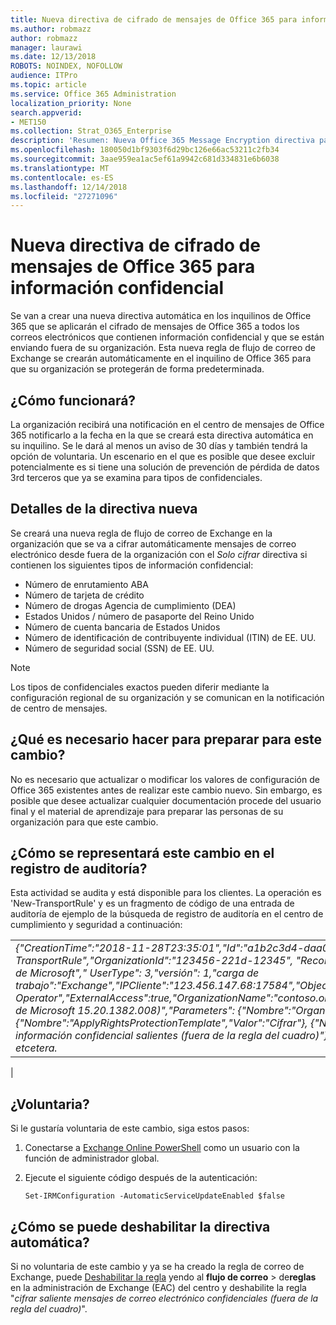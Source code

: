 ```yaml
---
title: Nueva directiva de cifrado de mensajes de Office 365 para información confidencial
ms.author: robmazz
author: robmazz
manager: laurawi
ms.date: 12/13/2018
ROBOTS: NOINDEX, NOFOLLOW
audience: ITPro
ms.topic: article
ms.service: Office 365 Administration
localization_priority: None
search.appverid:
- MET150
ms.collection: Strat_O365_Enterprise
description: 'Resumen: Nueva Office 365 Message Encryption directiva para la información confidencial.'
ms.openlocfilehash: 180050d1bf9303f6d29bc126e66ac53211c2fb34
ms.sourcegitcommit: 3aae959ea1ac5ef61a9942c681d334831e6b6038
ms.translationtype: MT
ms.contentlocale: es-ES
ms.lasthandoff: 12/14/2018
ms.locfileid: "27271096"
---
```

# <a name="new-office-365-message-encryption-policy-for-sensitive-information"></a>Nueva directiva de cifrado de mensajes de Office 365 para información confidencial

Se van a crear una nueva directiva automática en los inquilinos de Office 365 que se aplicarán el cifrado de mensajes de Office 365 a todos los correos electrónicos que contienen información confidencial y que se están enviando fuera de su organización. Esta nueva regla de flujo de correo de Exchange se crearán automáticamente en el inquilino de Office 365 para que su organización se protegerán de forma predeterminada.

## <a name="how-will-this-work"></a>¿Cómo funcionará?

La organización recibirá una notificación en el centro de mensajes de Office 365 notificarlo a la fecha en la que se creará esta directiva automática en su inquilino. Se le dará al menos un aviso de 30 días y también tendrá la opción de voluntaria. Un escenario en el que es posible que desee excluir potencialmente es si tiene una solución de prevención de pérdida de datos 3rd terceros que ya se examina para tipos de confidenciales.

## <a name="new-policy-details"></a>Detalles de la directiva nueva

Se creará una nueva regla de flujo de correo de Exchange en la organización que se va a cifrar automáticamente mensajes de correo electrónico desde fuera de la organización con el *Solo cifrar* directiva si contienen los siguientes tipos de información confidencial:

- Número de enrutamiento ABA
- Número de tarjeta de crédito
- Número de drogas Agencia de cumplimiento (DEA)
- Estados Unidos / número de pasaporte del Reino Unido
- Número de cuenta bancaria de Estados Unidos
- Número de identificación de contribuyente individual (ITIN) de EE. UU.
- Número de seguridad social (SSN) de EE. UU.

> [!Note]
> Los tipos de confidenciales exactos pueden diferir mediante la configuración regional de su organización y se comunican en la notificación de centro de mensajes.

## <a name="what-do-i-need-to-do-to-prepare-for-this-change"></a>¿Qué es necesario hacer para preparar para este cambio?

No es necesario que actualizar o modificar los valores de configuración de Office 365 existentes antes de realizar este cambio nuevo. Sin embargo, es posible que desee actualizar cualquier documentación procede del usuario final y el material de aprendizaje para preparar las personas de su organización para que este cambio.

## <a name="how-will-this-change-be-represented-in-the-audit-log"></a>¿Cómo se representará este cambio en el registro de auditoría?

Esta actividad se audita y está disponible para los clientes.  La operación es 'New-TransportRule' y es un fragmento de código de una entrada de auditoría de ejemplo de la búsqueda de registro de auditoría en el centro de cumplimiento y seguridad a continuación:

|     |
| --- |
| *{"CreationTime":"2018-11-28T23:35:01","Id":"a1b2c3d4-daa0-4c4f-a019-03a1234a1b0c","Operation":"New-TransportRule","OrganizationId":"123456-221d-12345", "RecordType": 1, "ResultStatus": "True", "UserKey": "Operador de Microsoft"," UserType": 3,"versión": 1,"carga de trabajo":"Exchange","IPCliente":"123.456.147.68:17584","ObjectId":"UserId "," ":"() Operator","ExternalAccess":true,"OrganizationName":"contoso.onmicrosoft.com","OriginatingServer":"CY4PR13MBXXXX de Microsoft 15.20.1382.008)","Parameters": {"Nombre":"Organización","Valor":" d. 123456-221-12346"{"Nombre":"ApplyRightsProtectionTemplate","Valor":"Cifrar"}, {"Nombre":"Nombre","Valor":"Cifrar correos con información confidencial salientes (fuera de la regla del cuadro)"}, {"Nombre":" MessageContainsDataClassifications"... etcetera.*
 |

## <a name="how-do-i-opt-out"></a>¿Voluntaria?

Si le gustaría voluntaria de este cambio, siga estos pasos:

1. Conectarse a [Exchange Online PowerShell](https://aka.ms/exopowershell) como un usuario con la función de administrador global.
2.  Ejecute el siguiente código después de la autenticación:

    ```
    Set-IRMConfiguration -AutomaticServiceUpdateEnabled $false
    ```

## <a name="how-do-i-disable-the-automatic-policy"></a>¿Cómo se puede deshabilitar la directiva automática?

Si no voluntaria de este cambio y ya se ha creado la regla de correo de Exchange, puede [Deshabilitar la regla](https://docs.microsoft.com/exchange/security-and-compliance/mail-flow-rules/manage-mail-flow-rules#enable-or-disable-a-mail-flow-rule) yendo al **flujo de correo** > de**reglas** en la administración de Exchange (EAC) del centro y deshabilite la regla "*cifrar saliente mensajes de correo electrónico confidenciales (fuera de la regla del cuadro)*".
